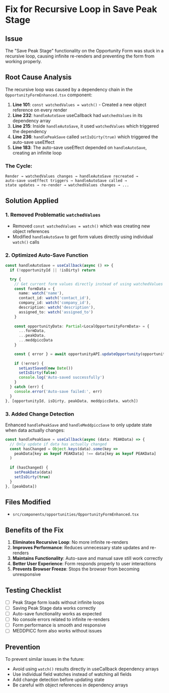 # Fix for Recursive Loop in Save Peak Stage

## Issue
The "Save Peak Stage" functionality on the Opportunity Form was stuck in a recursive loop, causing infinite re-renders and preventing the form from working properly.

## Root Cause Analysis

The recursive loop was caused by a dependency chain in the `OpportunityFormEnhanced.tsx` component:

1. **Line 101**: `const watchedValues = watch()` - Created a new object reference on every render
2. **Line 232**: `handleAutoSave` useCallback had `watchedValues` in its dependency array
3. **Line 215**: Inside `handleAutoSave`, it used `watchedValues` which triggered the dependency
4. **Line 236**: `handlePeakSave` called `setIsDirty(true)` which triggered the auto-save useEffect
5. **Line 183**: The auto-save useEffect depended on `handleAutoSave`, creating an infinite loop

### The Cycle:
```
Render → watchedValues changes → handleAutoSave recreated → 
auto-save useEffect triggers → handleAutoSave called → 
state updates → re-render → watchedValues changes → ...
```

## Solution Applied

### 1. Removed Problematic `watchedValues`
- Removed `const watchedValues = watch()` which was creating new object references
- Modified `handleAutoSave` to get form values directly using individual `watch()` calls

### 2. Optimized Auto-Save Function
```typescript
const handleAutoSave = useCallback(async () => {
  if (!opportunityId || !isDirty) return

  try {
    // Get current form values directly instead of using watchedValues
    const formData = {
      name: watch('name'),
      contact_id: watch('contact_id'),
      company_id: watch('company_id'),
      description: watch('description'),
      assigned_to: watch('assigned_to')
    }
    
    const opportunityData: Partial<LocalOpportunityFormData> = {
      ...formData,
      ...peakData,
      ...meddpiccData
    }

    const { error } = await opportunityAPI.updateOpportunity(opportunityId, opportunityData)
    
    if (!error) {
      setLastSaved(new Date())
      setIsDirty(false)
      console.log('Auto-saved successfully')
    }
  } catch (err) {
    console.error('Auto-save failed:', err)
  }
}, [opportunityId, isDirty, peakData, meddpiccData, watch])
```

### 3. Added Change Detection
Enhanced `handlePeakSave` and `handleMeddpiccSave` to only update state when data actually changes:

```typescript
const handlePeakSave = useCallback(async (data: PEAKData) => {
  // Only update if data has actually changed
  const hasChanged = Object.keys(data).some(key => 
    peakData[key as keyof PEAKData] !== data[key as keyof PEAKData]
  )
  
  if (hasChanged) {
    setPeakData(data)
    setIsDirty(true)
  }
}, [peakData])
```

## Files Modified
- `src/components/opportunities/OpportunityFormEnhanced.tsx`

## Benefits of the Fix

1. **Eliminates Recursive Loop**: No more infinite re-renders
2. **Improves Performance**: Reduces unnecessary state updates and re-renders
3. **Maintains Functionality**: Auto-save and manual save still work correctly
4. **Better User Experience**: Form responds properly to user interactions
5. **Prevents Browser Freeze**: Stops the browser from becoming unresponsive

## Testing Checklist
- [ ] Peak Stage form loads without infinite loops
- [ ] Saving Peak Stage data works correctly
- [ ] Auto-save functionality works as expected
- [ ] No console errors related to infinite re-renders
- [ ] Form performance is smooth and responsive
- [ ] MEDDPICC form also works without issues

## Prevention
To prevent similar issues in the future:
- Avoid using `watch()` results directly in useCallback dependency arrays
- Use individual field watches instead of watching all fields
- Add change detection before updating state
- Be careful with object references in dependency arrays
